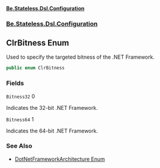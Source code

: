 #### [Be.Stateless.Dsl.Configuration](README.md 'README')
### [Be.Stateless.Dsl.Configuration](Be.Stateless.Dsl.Configuration.md 'Be.Stateless.Dsl.Configuration')

## ClrBitness Enum

Used to specify the targeted bitness of the .NET Framework.

```csharp
public enum ClrBitness
```
### Fields

<a name='Be.Stateless.Dsl.Configuration.ClrBitness.Bitness32'></a>

`Bitness32` 0

Indicates the 32-bit .NET Framework.

<a name='Be.Stateless.Dsl.Configuration.ClrBitness.Bitness64'></a>

`Bitness64` 1

Indicates the 64-bit .NET Framework.

### See Also
- [DotNetFrameworkArchitecture Enum](https://docs.microsoft.com/en-us/dotnet/api/microsoft.build.utilities.dotnetframeworkarchitecture 'https://docs.microsoft.com/en-us/dotnet/api/microsoft.build.utilities.dotnetframeworkarchitecture')